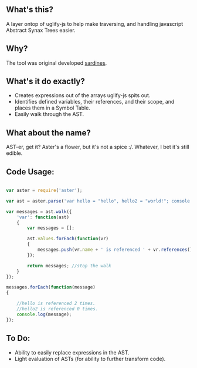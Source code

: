 What's this?
------------

A layer ontop of uglify-js to help make traversing, and handling javascript Abstract Synax Trees easier. 

Why?
----

The tool was original developed [sardines](https://github.com/spiceapps/sardines).

What's it do exactly?
---------------------

- Creates expressions out of the arrays uglify-js spits out.
- Identifies defined variables, their references, and their scope, and places them in a Symbol Table.
- Easily walk through the AST.

What about the name?
--------------------

AST-er, get it? Aster's a flower, but it's not a spice :/. Whatever, I bet it's still edible.


Code Usage:
-----------

````javascript

var aster = require('aster');

var ast = aster.parse('var hello = "hello", hello2 = "world!"; console.log(hello); var anotherRef = hello;');

var messages = ast.walk({
	'var': function(ast)
	{
		var messages = [];

		ast.values.forEach(function(vr)
		{
			messages.push(vr.name + ' is referenced ' + vr.references().length + ' times.');
		});

		return messages; //stop the walk
	}
});

messages.forEach(function(message)
{

	//hello is referenced 2 times.
	//hello2 is referenced 0 times.
	console.log(message);
});

````


To Do:
-----

- Ability to easily replace expressions in the AST.
- Light evaluation of ASTs (for ability to further transform code).







